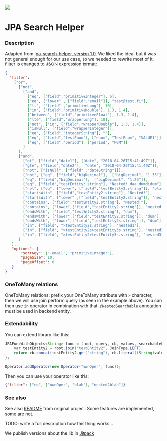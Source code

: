 [![](https://jitpack.io/v/VRTFinland/jpa-search-helper.svg)](https://jitpack.io/#VRTFinland/jpa-search-helper)

# JPA Search Helper

### Description
Adapted from [jpa-search-helper, version 1.0](https://github.com/biagioT/jpa-search-helper/tree/1.0.3).
We liked the idea, but it was not general enough for our use case, so we needed to rewrite most of it. 
Filter is changed to JSON expression format:

```json
{
  "filter":
    ["or",
      ["not",
        ["and",
          ["eq", ["field","primitiveInteger"], 6],
          ["eq", ["lower" , ["field","email"]], "test@test.fi"],
          ["lt", ["field" ,"primitiveLong"], 10],
          ["in", ["field","primitiveDouble"], 1.3, 1.4],
          ["between", ["field","primitiveFloat"], 1.3, 1.4],
          ["lte", ["field","wrapperLong"], 10],
          ["not", ["in", ["field","wrapperDouble"], 1.3, 1.4]],
          ["isNull", ["field","wrapperInteger"]],
          ["eq", ["field","integerString"], ""],
          ["eq", ["field","testEnum"], ["enum", "TestEnum", "VALUE1"]],
          ["eq", ["field","period"], ["period", "P6M"]]          
        ]
      ],
      ["and",
        ["gt", ["field","date1"], ["date", "2018-04-26T15:41:49Z"]],
        ["gte", ["field","date2"], ["date", "2018-04-26T15:41:49Z"]],
        ["not", ["isNull", ["field" ,"dateString"]]],
        ["not", ["eq", ["field","bigDecimal"],  ["bigDecimal", "1.35"]]],
        ["eq", ["field","bigDecimal"],  ["bigDecimal", "1.23"]],
        ["eq", ["field","testEntity2.string"], "Nested! daa dumdidum"],
        ["not", ["eq", ["lower", ["field","testEntity2.string"]], "blaa!"]],
        ["startsWith", ["field","testEntity2.string"], "Nested!"],
        ["startsWith", ["lower" ,["field","testEntity2.string"]], "nested!"],
        ["contains", ["field","testEntity2.string"], "Nested!"],
        ["contains", ["lower",["field","testEntity2.string"]], "nested!"],
        ["endsWith", ["field","testEntity2.string"], "dum"],
        ["endsWith", ["lower",["field","testEntity2.string"]], "dum"],
        ["endsWith", ["lower",["field","testEntity2s.string"]], "dum"],
        ["in", ["field", ">testEntity2s.string"], "nested1"],
        ["in", ["field", ">testEntity2s>testEntity3s.string"], "nested3"],
        ["in", ["field", ">testEntity2>testEntity3s.string"], "nested3"]
      ]
   ],
   "options": {
       "sortKey": ["-email", "primitiveInteger"],
       "pageSize": 10,
       "pageOffset": 0 
   } 
}
```

### OneToMany relations

OneToMany relations: prefix your OneToMany attribute with `>` character, then we will use 
join perform query (as seen in the example above). You can then use `in` operator in combination 
with that. `@NestedSearchable` annotation must be used in backend entity.

### Extendability

You can extend library like this:

```java
JPAFuncWithObjects<String> func = (root, query, cb, values, searchableFields) -> {
    var testEntity2 = root.join("testEntity2", JoinType.LEFT);
    return cb.concat(testEntity2.get("string"), cb.literal((String)values[0]));
};

Operator.addOperator(new Operator("ownOper", func));
```

Then you can use your operator like this:

```json
{"filter": ["eq", ["ownOper", "blah"], "nested2blah"]}
```

### See also

See also [README](https://github.com/biagioT/jpa-search-helper/blob/1.0.3/README.md) from original project. 
Some features are implemented, some are not.

TODO: write a full description how this thing works...

We publish versions about the lib in [Jitpack](https://jitpack.io/#VRTFinland/jpa-search-helper)
